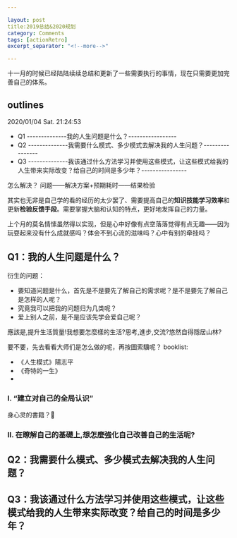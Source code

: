 ```yaml
---

layout: post
title:2019总结&2020规划
category: Comments
tags: [actionRetro]
excerpt_separator: "<!--more-->"

---
```


十一月的时候已经陆陆续续总结和更新了一些需要执行的事情，现在只需要更加完善自己的体系。
<!--more-->

## outlines
2020/01/04 Sat. 21:24:53
 - Q1 --------------我的人生问题是什么？-----------------
 - Q2 --------------我需要什么模式、多少模式去解决我的人生问题？----------------
 - Q3 --------------我该通过什么方法学习并使用这些模式，让这些模式给我的人生带来实际改变？给自己的时间是多少年？----------------

怎么解决？
问题——解决方案+预期耗时——结果检验

其实也无非是自己学的看的经历的太少罢了、需要提高自己的**知识技能学习效率**和更新**检验反馈手段**。需要掌握大脑和认知的特点，更好地发挥自己的力量。

上个月的莫名情愫虽然得以实现，但是心中好像有点空落落觉得有点无趣——因为玩耍起来没有什么成就感吗？体会不到心流的滋味吗？心中有别的牵挂吗？



## Q1：我的人生问题是什么？
衍生的问题：
 - 要知道问题是什么，首先是不是要先了解自己的需求呢？是不是要先了解自己是怎样的人呢？
 - 究竟我可以把我的问题归为几类呢？
 - 爱上别人之前，是不是应该先学会爱自己呢？

應該是,提升生活質量!我想要怎麼樣的生活?思考,進步,交流?悠然自得隱居山林?

要不要，先去看看大师们是怎么做的呢，再按圖索驥呢？
booklist:
 - 《人生模式》陽志平
 - 《奇特的一生》
 - 
### I. “建立对自己的全局认识”
身心灵的書籍？🌝
### II. 在瞭解自己的基礎上,想怎麼強化自己改善自己的生活呢?



## Q2：我需要什么模式、多少模式去解决我的人生问题？


## Q3：我该通过什么方法学习并使用这些模式，让这些模式给我的人生带来实际改变？给自己的时间是多少年？
